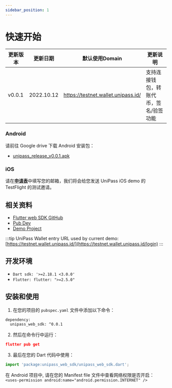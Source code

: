 ```yaml
---
sidebar_position: 1
---
```


# 快速开始

| 更新版本 | 更新日期 | 默认使用Domain | 更新说明 |
| --- | --- | --- | --- |
| v0.0.1 | 2022.10.12 | https://testnet.wallet.unipass.id/ | 支持连接钱包，转账代币，签名/验签功能 |

### Android

请前往 Google drive 下载 Android 安装包：
* [unipass_release_v0.0.1.apk](https://drive.google.com/file/d/1LZjZmMPTsDqSxeX9EVnVRMZH28rsLQAU/view?usp=sharing)

### iOS

请在[**申请表**](https://mtf0xus26cg.typeform.com/to/fKTDqMa8)中填写您的邮箱，我们将会给您发送 UniPass iOS demo 的 TestFlight 的测试邀请。


## 相关资料
- [Flutter web SDK GitHub](https://github.com/UniPassID/unipass-flutter-web-sdk)
- [Pub Dev](https://pub.dev/packages/unipass_web_sdk)
- [Demo Project](https://github.com/UniPassID/unipass-flutter-web-sdk/tree/master/example)

:::tip
UniPass Wallet entry URL used by current demo: [https://testnet.wallet.unipass.id/](https://testnet.wallet.unipass.id/login)
:::

## 开发环境

- `Dart sdk: '>=2.18.1 <3.0.0'`
- `Flutter: flutter: ">=2.5.0"`

## 安装和使用

1. 在您的项目的 `pubspec.yaml` 文件中添加以下命令：

```xml
dependency:
  unipass_web_sdk: ^0.0.1
```

2. 然后在命令行中运行：

```json
flutter pub get
```

3. 最后在您的 Dart 代码中使用：

```ts
import 'package:unipass_web_sdk/unipass_web_sdk.dart';
```

在 Android 项目中, 请在您的 Manifest file 文件中查看网络权限是否开启：
`<uses-permission android:name="android.permission.INTERNET" />`